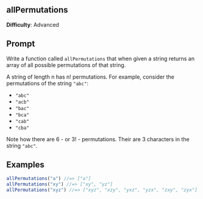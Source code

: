 ## allPermutations

**Difficulty**: Advanced 

## Prompt 

Write a function called `allPermutations` that when given a string returns an array of all possible permutations of that string.

A string of length n has n! permutations. For example, consider the permutations of the string `"abc"`: 

* `"abc"`
* `"acb"`
* `"bac"`
* `"bca"`
* `"cab"`
* `"cba"`

Note how there are 6 - or 3! - permutations. Their are 3 characters in the string `"abc"`.

## Examples 

```js
allPermutations("a") //=> ["a"]
allPermutations("xy") //=> ["xy", "yz"]
allPermutations("xyz") //=> ["xyz", "xzy", "yxz", "yzx", "zxy", "zyx"]
```

